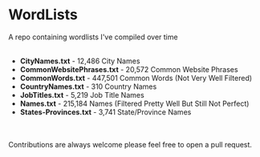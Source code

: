 # WordLists
A repo containing wordlists I've compiled over time 
<br><br>
- **CityNames.txt** - 12,486 City Names
- **CommonWebsitePhrases.txt** - 20,572 Common Website Phrases
- **CommonWords.txt** - 447,501 Common Words (Not Very Well Filtered)
- **CountryNames.txt** - 310 Country Names
- **JobTitles.txt** - 5,219 Job Title Names
- **Names.txt** - 215,184 Names (Filtered Pretty Well But Still Not Perfect)
- **States-Provinces.txt** - 3,741 State/Province Names 
<br>
<br>
Contributions are always welcome please feel free to open a pull request.
